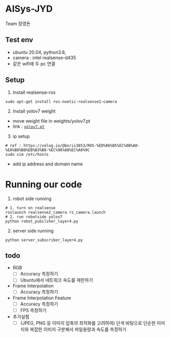 # AISys-JYD
Team 정영돈

## Test env
- ubuntu 20.04, python3.8, 
- camera : intel realsense-d435
- 같은 wifi에 두 pc 연결

## Setup

1. Install realsense-ros 
``` shell
sudo apt-get install ros-noetic-realsense2-camera
```
2. Install yolov7 weight
  - move weight file in weights/yolov7.pt
  - link : [`yolov7.pt`](https://github.com/WongKinYiu/yolov7/releases/download/v0.1/yolov7.pt)

3. ip setup
``` shell
# ref : https://velog.io/@boris3853/ROS-%ED%86%B5%EC%8B%A0-%EA%B8%B0%EB%B3%B8-%EC%98%88%EC%A0%9C
sudo vim /etc/hosts
```
- add ip address and domain name

# Running our code
1. robot side running
``` shell
# 1. turn on realsense
roslaunch realsense2_camera rs_camera.launch
# 2. run robotside yolov7
python robot_pubilsher_layer4.py
```

2. server side running
``` shell
python server_subscriber_layer4.py
```


## todo
- RGB
  - [ ]  Accuracy 측정하기
  - [ ]  Ubuntu에서 네트워크 속도를 제한하기
- Frame Interpolation
  - [ ]  Accuracy 측정하기
- Frame Interpolation Feature
  - [ ]  Accuracy 측정하기
  - [ ]  FPS 측정하기
- 추가실험
  - [ ]  (JPEG, PNG 등 이미지 압축의 최적화를 고려하여) 단색 바탕으로 단순한 이미지와 복잡한 이미지 구분해서 파일용량과 속도를 측정하기
